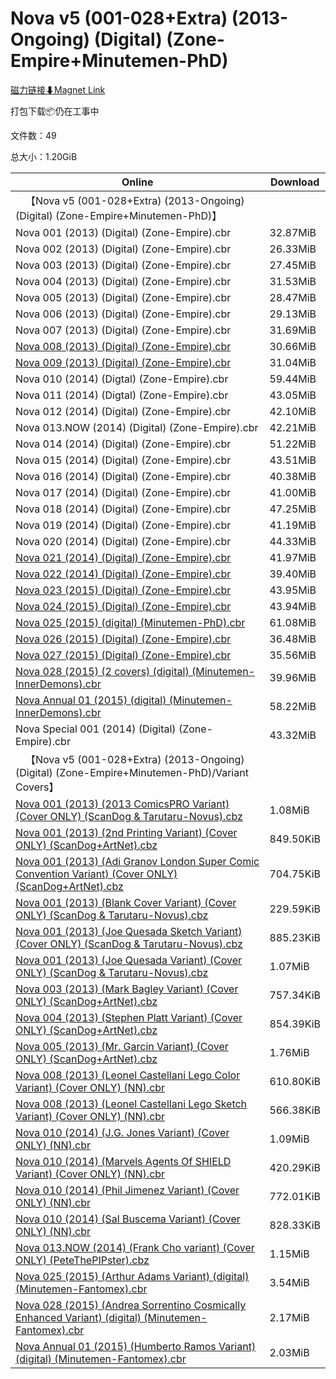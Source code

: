 # Nova v5 (001-028+Extra) (2013-Ongoing) (Digital) (Zone-Empire+Minutemen-PhD)

[磁力链接⬇Magnet Link](magnet:?xt=urn:btih:0513f63bd2644a53de23d6bc45039e5bd325c96a&dn=Nova%20v5%20%28001-028%2BExtra%29%20%282013-Ongoing%29%20%28Digital%29%20%28Zone-Empire%2BMinutemen-PhD%29)

打包下载📦仍在工事中

文件数：49

总大小：1.20GiB

Online | Download
--- | ---
&emsp;【Nova v5 (001-028+Extra) (2013-Ongoing) (Digital) (Zone-Empire+Minutemen-PhD)】 | 
Nova 001 (2013) (Digital) (Zone-Empire).cbr | 32.87MiB
Nova 002 (2013) (Digital) (Zone-Empire).cbr | 26.33MiB
Nova 003 (2013) (Digital) (Zone-Empire).cbr | 27.45MiB
Nova 004 (2013) (Digital) (Zone-Empire).cbr | 31.53MiB
Nova 005 (2013) (Digital) (Zone-Empire).cbr | 28.47MiB
Nova 006 (2013) (Digital) (Zone-Empire).cbr | 29.13MiB
Nova 007 (2013) (Digital) (Zone-Empire).cbr | 31.69MiB
[Nova 008 (2013) (Digital) (Zone-Empire).cbr](https://github.com/alicewish/markdown/blob/master/comic/Nova-008-2013-Digital-Zone-Empire-cbr.md) | 30.66MiB
[Nova 009 (2013) (Digital) (Zone-Empire).cbr](https://github.com/alicewish/markdown/blob/master/comic/Nova-009-2013-Digital-Zone-Empire-cbr.md) | 31.04MiB
Nova 010 (2014) (Digtal) (Zone-Empire).cbr | 59.44MiB
Nova 011 (2014) (Digtal) (Zone-Empire).cbr | 43.05MiB
Nova 012 (2014) (Digital) (Zone-Empire).cbr | 42.10MiB
Nova 013.NOW (2014) (Digital) (Zone-Empire).cbr | 42.21MiB
Nova 014 (2014) (Digital) (Zone-Empire).cbr | 51.22MiB
Nova 015 (2014) (Digital) (Zone-Empire).cbr | 43.51MiB
Nova 016 (2014) (Digital) (Zone-Empire).cbr | 40.38MiB
Nova 017 (2014) (Digital) (Zone-Empire).cbr | 41.00MiB
Nova 018 (2014) (Digital) (Zone-Empire).cbr | 47.25MiB
Nova 019 (2014) (Digital) (Zone-Empire).cbr | 41.19MiB
Nova 020 (2014) (Digital) (Zone-Empire).cbr | 44.33MiB
[Nova 021 (2014) (Digital) (Zone-Empire).cbr](https://github.com/alicewish/markdown/blob/master/comic/Nova-021-2014-Digital-Zone-Empire-cbr.md) | 41.97MiB
[Nova 022 (2014) (Digital) (Zone-Empire).cbr](https://github.com/alicewish/markdown/blob/master/comic/Nova-022-2014-Digital-Zone-Empire-cbr.md) | 39.40MiB
[Nova 023 (2015) (Digital) (Zone-Empire).cbr](https://github.com/alicewish/markdown/blob/master/comic/Nova-023-2015-Digital-Zone-Empire-cbr.md) | 43.95MiB
[Nova 024 (2015) (Digital) (Zone-Empire).cbr](https://github.com/alicewish/markdown/blob/master/comic/Nova-024-2015-Digital-Zone-Empire-cbr.md) | 43.94MiB
[Nova 025 (2015) (digital) (Minutemen-PhD).cbr](https://github.com/alicewish/markdown/blob/master/comic/Nova-025-2015-digital-Minutemen-PhD-cbr.md) | 61.08MiB
[Nova 026 (2015) (Digital) (Zone-Empire).cbr](https://github.com/alicewish/markdown/blob/master/comic/Nova-026-2015-Digital-Zone-Empire-cbr.md) | 36.48MiB
[Nova 027 (2015) (Digital) (Zone-Empire).cbr](https://github.com/alicewish/markdown/blob/master/comic/Nova-027-2015-Digital-Zone-Empire-cbr.md) | 35.56MiB
[Nova 028 (2015) (2 covers) (digital) (Minutemen-InnerDemons).cbr](https://github.com/alicewish/markdown/blob/master/comic/Nova-028-2015-2-covers-digital-Minutemen-InnerDemons-cbr.md) | 39.96MiB
[Nova Annual 01 (2015) (digital) (Minutemen-InnerDemons).cbr](https://github.com/alicewish/markdown/blob/master/comic/Nova-Annual-01-2015-digital-Minutemen-InnerDemons-cbr.md) | 58.22MiB
Nova Special 001 (2014) (Digital) (Zone-Empire).cbr | 43.32MiB
&emsp;【Nova v5 (001-028+Extra) (2013-Ongoing) (Digital) (Zone-Empire+Minutemen-PhD)/Variant Covers】 | 
[Nova 001 (2013) (2013 ComicsPRO Variant) (Cover ONLY) (ScanDog & Tarutaru-Novus).cbz](https://github.com/alicewish/markdown/blob/master/comic/Nova-001-2013-2013-ComicsPRO-Variant-Cover-ONLY-ScanDog-Tarutaru-Novus-cbz.md) | 1.08MiB
[Nova 001 (2013) (2nd Printing Variant) (Cover ONLY) (ScanDog+ArtNet).cbz](https://github.com/alicewish/markdown/blob/master/comic/Nova-001-2013-2nd-Printing-Variant-Cover-ONLY-ScanDog-ArtNet-cbz.md) | 849.50KiB
[Nova 001 (2013) (Adi Granov London Super Comic Convention Variant) (Cover ONLY) (ScanDog+ArtNet).cbz](https://github.com/alicewish/markdown/blob/master/comic/Nova-001-2013-Adi-Granov-London-Super-Comic-Convention-Variant-Cover-ONLY-ScanDog-ArtNet-cbz.md) | 704.75KiB
[Nova 001 (2013) (Blank Cover Variant) (Cover ONLY) (ScanDog & Tarutaru-Novus).cbz](https://github.com/alicewish/markdown/blob/master/comic/Nova-001-2013-Blank-Cover-Variant-Cover-ONLY-ScanDog-Tarutaru-Novus-cbz.md) | 229.59KiB
[Nova 001 (2013) (Joe Quesada Sketch Variant) (Cover ONLY) (ScanDog & Tarutaru-Novus).cbz](https://github.com/alicewish/markdown/blob/master/comic/Nova-001-2013-Joe-Quesada-Sketch-Variant-Cover-ONLY-ScanDog-Tarutaru-Novus-cbz.md) | 885.23KiB
[Nova 001 (2013) (Joe Quesada Variant) (Cover ONLY) (ScanDog & Tarutaru-Novus).cbz](https://github.com/alicewish/markdown/blob/master/comic/Nova-001-2013-Joe-Quesada-Variant-Cover-ONLY-ScanDog-Tarutaru-Novus-cbz.md) | 1.07MiB
[Nova 003 (2013) (Mark Bagley Variant) (Cover ONLY) (ScanDog+ArtNet).cbz](https://github.com/alicewish/markdown/blob/master/comic/Nova-003-2013-Mark-Bagley-Variant-Cover-ONLY-ScanDog-ArtNet-cbz.md) | 757.34KiB
[Nova 004 (2013) (Stephen Platt Variant) (Cover ONLY) (ScanDog+ArtNet).cbz](https://github.com/alicewish/markdown/blob/master/comic/Nova-004-2013-Stephen-Platt-Variant-Cover-ONLY-ScanDog-ArtNet-cbz.md) | 854.39KiB
[Nova 005 (2013) (Mr. Garcin Variant) (Cover ONLY) (ScanDog+ArtNet).cbz](https://github.com/alicewish/markdown/blob/master/comic/Nova-005-2013-Mr-Garcin-Variant-Cover-ONLY-ScanDog-ArtNet-cbz.md) | 1.76MiB
[Nova 008 (2013) (Leonel Castellani Lego Color Variant) (Cover ONLY) (NN).cbr](https://github.com/alicewish/markdown/blob/master/comic/Nova-008-2013-Leonel-Castellani-Lego-Color-Variant-Cover-ONLY-NN-cbr.md) | 610.80KiB
[Nova 008 (2013) (Leonel Castellani Lego Sketch Variant) (Cover ONLY) (NN).cbr](https://github.com/alicewish/markdown/blob/master/comic/Nova-008-2013-Leonel-Castellani-Lego-Sketch-Variant-Cover-ONLY-NN-cbr.md) | 566.38KiB
[Nova 010 (2014) (J.G. Jones Variant) (Cover ONLY) (NN).cbr](https://github.com/alicewish/markdown/blob/master/comic/Nova-010-2014-J-G-Jones-Variant-Cover-ONLY-NN-cbr.md) | 1.09MiB
[Nova 010 (2014) (Marvels Agents Of SHIELD Variant) (Cover ONLY) (NN).cbr](https://github.com/alicewish/markdown/blob/master/comic/Nova-010-2014-Marvels-Agents-Of-SHIELD-Variant-Cover-ONLY-NN-cbr.md) | 420.29KiB
[Nova 010 (2014) (Phil Jimenez Variant) (Cover ONLY) (NN).cbr](https://github.com/alicewish/markdown/blob/master/comic/Nova-010-2014-Phil-Jimenez-Variant-Cover-ONLY-NN-cbr.md) | 772.01KiB
[Nova 010 (2014) (Sal Buscema Variant) (Cover ONLY) (NN).cbr](https://github.com/alicewish/markdown/blob/master/comic/Nova-010-2014-Sal-Buscema-Variant-Cover-ONLY-NN-cbr.md) | 828.33KiB
[Nova 013.NOW (2014) (Frank Cho variant) (Cover ONLY) (PeteThePIPster).cbz](https://github.com/alicewish/markdown/blob/master/comic/Nova-013-NOW-2014-Frank-Cho-variant-Cover-ONLY-PeteThePIPster-cbz.md) | 1.15MiB
[Nova 025 (2015) (Arthur Adams Variant) (digital) (Minutemen-Fantomex).cbr](https://github.com/alicewish/markdown/blob/master/comic/Nova-025-2015-Arthur-Adams-Variant-digital-Minutemen-Fantomex-cbr.md) | 3.54MiB
[Nova 028 (2015) (Andrea Sorrentino Cosmically Enhanced Variant) (digital) (Minutemen-Fantomex).cbr](https://github.com/alicewish/markdown/blob/master/comic/Nova-028-2015-Andrea-Sorrentino-Cosmically-Enhanced-Variant-digital-Minutemen-Fantomex-cbr.md) | 2.17MiB
[Nova Annual 01 (2015) (Humberto Ramos Variant) (digital) (Minutemen-Fantomex).cbr](https://github.com/alicewish/markdown/blob/master/comic/Nova-Annual-01-2015-Humberto-Ramos-Variant-digital-Minutemen-Fantomex-cbr.md) | 2.03MiB